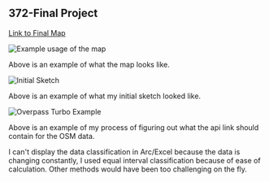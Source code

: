 ## 372-Final Project
[Link to Final Map](https://thehellomartian.github.io/372-FinalProject/372final.html)

![Example usage of the map](https://github.com/thehellomartian/372-FinalProject/blob/3adc269eea1aa2347077a672859a714d1de2b5a6/MapExample.JPG "Example usage of the map")


Above is an example of what the map looks like. 

![Initial Sketch](https://github.com/thehellomartian/372-FinalProject/blob/884a11d2ac37c8713f958af1875680bf48a16fe2/372-initialsketch.png "Initial Sketch")


Above is an example of what my initial sketch looked like.

![Overpass Turbo Example](https://github.com/thehellomartian/372-FinalProject/blob/b6a02c0461075f8d4205d1732f768018893c9a32/372-dataExample.JPG "Overpass Turbo Example")

Above is an example of my process of figuring out what the api link should contain for the OSM data. 

I can't display the data classification in Arc/Excel because the data is changing constantly, I used equal interval classification because of ease of calculation. Other methods would have been too challenging on the fly.
